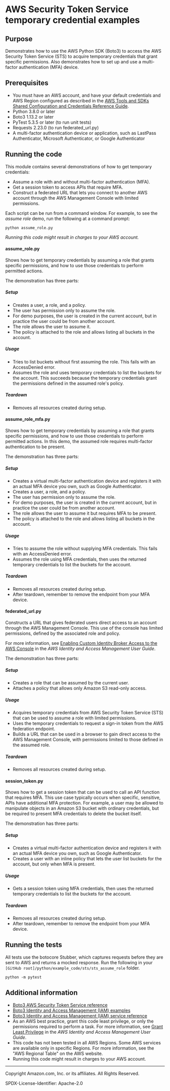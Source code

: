 # AWS Security Token Service temporary credential examples

## Purpose

Demonstrates how to use the AWS Python SDK (Boto3) to access the AWS Security Token 
Service (STS) to acquire temporary credentials that grant specific permissions. Also
demonstrates how to set up and use a multi-factor authentication (MFA) device.

## Prerequisites

- You must have an AWS account, and have your default credentials and AWS Region
  configured as described in the [AWS Tools and SDKs Shared Configuration and
  Credentials Reference Guide](https://docs.aws.amazon.com/credref/latest/refdocs/creds-config-files.html).
- Python 3.8.0 or later
- Boto3 1.13.2 or later
- PyTest 5.3.5 or later (to run unit tests)
- Requests 2.23.0 (to run federated_url.py)
- A multi-factor authentication device or application, such as LastPass Authenticator,
  Microsoft Authenticator, or Google Authenticator

## Running the code

This module contains several demonstrations of how to get temporary credentials:
* Assume a role with and without multi-factor authentication (MFA).
* Get a session token to access APIs that require MFA.
* Construct a federated URL that lets you connect to another AWS account through 
the AWS Management Console with limited permissions.

Each script can be run from a command window. For example, to see the *assume role*
demo, run the following at a command prompt:

```
python assume_role.py
``` 

*Running this code might result in charges to your AWS account.*

#### assume_role.py

Shows how to get temporary credentials by assuming a role that grants specific 
permissions, and how to use those credentials to perform permitted actions.

The demonstration has three parts:

##### Setup

* Creates a user, a role, and a policy.
* The user has permission only to assume the role.
* For demo purposes, the user is created in the current account, but in practice
  the user could be from another account. 
* The role allows the user to assume it.
* The policy is attached to the role and allows listing all buckets in the account.

##### Usage

* Tries to list buckets without first assuming the role. This fails with an
  AccessDenied error.
* Assumes the role and uses temporary credentials to list the buckets for the
  account. This succeeds because the temporary credentials grant the permissions
  defined in the assumed role's policy.

##### Teardown
* Removes all resources created during setup.

#### assume_role_mfa.py

Shows how to get temporary credentials by assuming a role that grants specific 
permissions, and how to use those credentials to perform permitted actions. In this
demo, the assumed role requires multi-factor authentication to be present.

The demonstration has three parts:

##### Setup

* Creates a virtual multi-factor authentication device and registers it with an
  actual MFA device you own, such as Google Authenticator.
* Creates a user, a role, and a policy.
* The user has permission only to assume the role.
* For demo purposes, the user is created in the current account, but in practice
  the user could be from another account. 
* The role allows the user to assume it but requires MFA to be present.
* The policy is attached to the role and allows listing all buckets in the account.

##### Usage

* Tries to assume the role without supplying MFA credentials. This fails with an
  AccessDenied error.
* Assumes the role using MFA credentials, then uses the returned temporary credentials 
  to list the buckets for the account.

##### Teardown
* Removes all resources created during setup.
* After teardown, remember to remove the endpoint from your MFA device.

#### federated_url.py

Constructs a URL that gives federated users direct access to an account through the
AWS Management Console. This use of the console has limited permissions, defined by 
the associated role and policy. 

For more information, see 
[Enabling Custom Identity Broker Access to the AWS Console](https://docs.aws.amazon.com/IAM/latest/UserGuide/id_roles_providers_enable-console-custom-url.html)
in the *AWS Identity and Access Management User Guide*.

The demonstration has three parts:

##### Setup

* Creates a role that can be assumed by the current user.
* Attaches a policy that allows only Amazon S3 read-only access.

##### Usage

* Acquires temporary credentials from AWS Security Token Service (STS) that can
  be used to assume a role with limited permissions.
* Uses the temporary credentials to request a sign-in token from the
  AWS federation endpoint.
* Builds a URL that can be used in a browser to gain direct access to the AWS
  Management Console, with permissions limited to those defined in the assumed
  role.

##### Teardown
* Removes all resources created during setup.

#### session_token.py

Shows how to get a session token that can be used to call an API function that
requires MFA. This use case typically occurs when specific, sensitive, APIs have 
additional MFA protection. For example, a user may be allowed to manipulate objects 
in an Amazon S3 bucket with ordinary credentials, but be required to present MFA 
credentials to delete the bucket itself.

The demonstration has three parts:

##### Setup

* Creates a virtual multi-factor authentication device and registers it with an
  actual MFA device you own, such as Google Authenticator.
* Creates a user with an inline policy that lets the user list buckets for the 
  account, but only when MFA is present.

##### Usage

* Gets a session token using MFA credentials, then uses the returned temporary 
  credentials to list the buckets for the account.

##### Teardown
* Removes all resources created during setup.
* After teardown, remember to remove the endpoint from your MFA device.

## Running the tests

All tests use the botocore Stubber, which captures requests before they are sent to 
AWS and returns a mocked response. Run the following in your 
`[GitHub root]/python/example_code/sts/sts_assume_role` folder.

```
python -m pytest
```

## Additional information

- [Boto3 AWS Security Token Service reference](https://boto3.amazonaws.com/v1/documentation/api/latest/reference/services/sts.html)
- [Boto3 Identity and Access Management (IAM) examples](https://boto3.amazonaws.com/v1/documentation/api/latest/guide/iam-examples.html)
- [Boto3 Identity and Access Management (IAM) service reference](https://boto3.amazonaws.com/v1/documentation/api/latest/reference/services/iam.html)
- As an AWS best practice, grant this code least privilege, or only the 
  permissions required to perform a task. For more information, see 
  [Grant Least Privilege](https://docs.aws.amazon.com/IAM/latest/UserGuide/best-practices.html#grant-least-privilege) 
  in the *AWS Identity and Access Management 
  User Guide*.
- This code has not been tested in all AWS Regions. Some AWS services are 
  available only in specific Regions. For more information, see the 
  "AWS Regional Table" on the AWS website.
- Running this code might result in charges to your AWS account.

---
Copyright Amazon.com, Inc. or its affiliates. All Rights Reserved.

SPDX-License-Identifier: Apache-2.0
